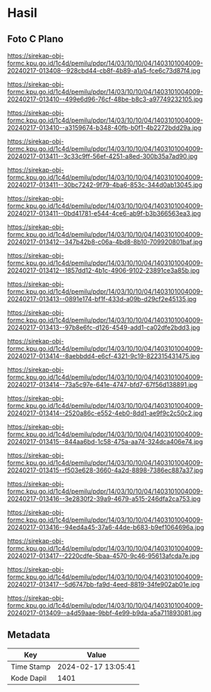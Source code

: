 # Hasil

## Foto C Plano

https://sirekap-obj-formc.kpu.go.id/1c4d/pemilu/pdpr/14/03/10/10/04/1403101004009-20240217-013408--928cbd44-cb8f-4b89-a1a5-fce6c73d87f4.jpg

https://sirekap-obj-formc.kpu.go.id/1c4d/pemilu/pdpr/14/03/10/10/04/1403101004009-20240217-013410--499e6d96-76cf-48be-b8c3-a97749232105.jpg

https://sirekap-obj-formc.kpu.go.id/1c4d/pemilu/pdpr/14/03/10/10/04/1403101004009-20240217-013410--a3159674-b348-40fb-b0f1-4b2272bdd29a.jpg

https://sirekap-obj-formc.kpu.go.id/1c4d/pemilu/pdpr/14/03/10/10/04/1403101004009-20240217-013411--3c33c9ff-56ef-4251-a8ed-300b35a7ad90.jpg

https://sirekap-obj-formc.kpu.go.id/1c4d/pemilu/pdpr/14/03/10/10/04/1403101004009-20240217-013411--30bc7242-9f79-4ba6-853c-344d0ab13045.jpg

https://sirekap-obj-formc.kpu.go.id/1c4d/pemilu/pdpr/14/03/10/10/04/1403101004009-20240217-013411--0bd41781-e544-4ce6-ab9f-b3b366563ea3.jpg

https://sirekap-obj-formc.kpu.go.id/1c4d/pemilu/pdpr/14/03/10/10/04/1403101004009-20240217-013412--347b42b8-c06a-4bd8-8b10-709920801baf.jpg

https://sirekap-obj-formc.kpu.go.id/1c4d/pemilu/pdpr/14/03/10/10/04/1403101004009-20240217-013412--1857dd12-4b1c-4906-9102-23891ce3a85b.jpg

https://sirekap-obj-formc.kpu.go.id/1c4d/pemilu/pdpr/14/03/10/10/04/1403101004009-20240217-013413--0891e174-bf1f-433d-a09b-d29cf2e45135.jpg

https://sirekap-obj-formc.kpu.go.id/1c4d/pemilu/pdpr/14/03/10/10/04/1403101004009-20240217-013413--97b8e6fc-d126-4549-add1-ca02dfe2bdd3.jpg

https://sirekap-obj-formc.kpu.go.id/1c4d/pemilu/pdpr/14/03/10/10/04/1403101004009-20240217-013414--8aebbdd4-e6cf-4321-9c19-822315431475.jpg

https://sirekap-obj-formc.kpu.go.id/1c4d/pemilu/pdpr/14/03/10/10/04/1403101004009-20240217-013414--73a5c97e-641e-4747-bfd7-67f56d138891.jpg

https://sirekap-obj-formc.kpu.go.id/1c4d/pemilu/pdpr/14/03/10/10/04/1403101004009-20240217-013414--2520a86c-e552-4eb0-8dd1-ae9f9c2c50c2.jpg

https://sirekap-obj-formc.kpu.go.id/1c4d/pemilu/pdpr/14/03/10/10/04/1403101004009-20240217-013415--844aa6bd-1c58-475a-aa74-324dca406e74.jpg

https://sirekap-obj-formc.kpu.go.id/1c4d/pemilu/pdpr/14/03/10/10/04/1403101004009-20240217-013415--f503e628-3660-4a2d-8898-7386ec887a37.jpg

https://sirekap-obj-formc.kpu.go.id/1c4d/pemilu/pdpr/14/03/10/10/04/1403101004009-20240217-013416--3e2830f2-39a9-4679-a515-246dfa2ca753.jpg

https://sirekap-obj-formc.kpu.go.id/1c4d/pemilu/pdpr/14/03/10/10/04/1403101004009-20240217-013416--94ed4a45-37a6-44de-b683-b9ef1064696a.jpg

https://sirekap-obj-formc.kpu.go.id/1c4d/pemilu/pdpr/14/03/10/10/04/1403101004009-20240217-013417--2220cdfe-5baa-4570-9c46-95613afcda7e.jpg

https://sirekap-obj-formc.kpu.go.id/1c4d/pemilu/pdpr/14/03/10/10/04/1403101004009-20240217-013417--5d6747bb-fa9d-4eed-8819-34fe902ab01e.jpg

https://sirekap-obj-formc.kpu.go.id/1c4d/pemilu/pdpr/14/03/10/10/04/1403101004009-20240217-013409--a4d59aae-9bbf-4e99-b9da-a5a711893081.jpg


## Metadata

| Key        | Value               |
| ---------- | ------------------- |
| Time Stamp | 2024-02-17 13:05:41 |
| Kode Dapil | 1401                |



